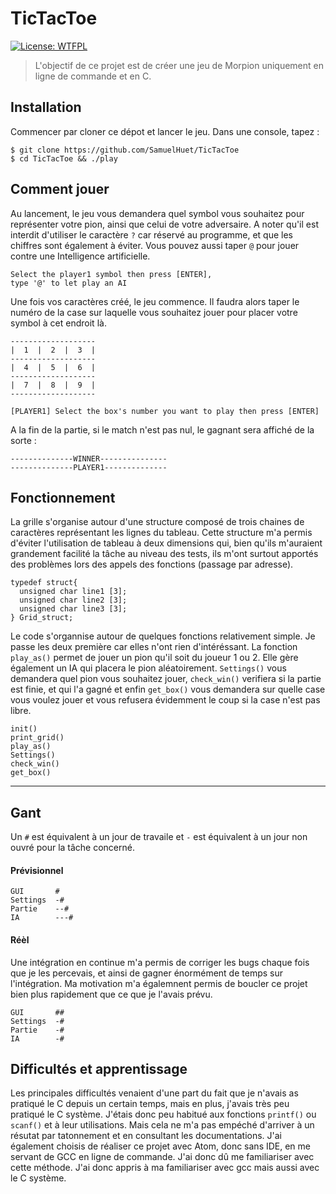 # TicTacToe

[![License: WTFPL](https://img.shields.io/badge/License-WTFPL-brightgreen.svg)](http://www.wtfpl.net/about/)


> L'objectif de ce projet est de créer une jeu de Morpion uniquement en ligne de commande et en C.


## Installation
Commencer par cloner ce dépot et lancer le jeu. Dans une console, tapez :
```
$ git clone https://github.com/SamuelHuet/TicTacToe
$ cd TicTacToe && ./play
```
## Comment jouer
Au lancement, le jeu vous demandera quel symbol vous souhaitez pour représenter votre pion, ainsi que celui de votre adversaire. A noter qu'il est interdit d'utiliser le caractère `?` car réservé au programme, et que les chiffres sont également à éviter. Vous pouvez aussi taper `@` pour jouer contre une Intelligence artificielle.
```
Select the player1 symbol then press [ENTER],
type '@' to let play an AI
```
Une fois vos caractères créé, le jeu commence. Il faudra alors taper le numéro de la case sur laquelle vous souhaitez jouer pour placer votre symbol à cet endroit là.
```
-------------------
|  1  |  2  |  3  |
-------------------
|  4  |  5  |  6  |
-------------------
|  7  |  8  |  9  |
-------------------

[PLAYER1] Select the box's number you want to play then press [ENTER]
```
A la fin de la partie, si le match n'est pas nul, le gagnant sera affiché de la sorte :
```
--------------WINNER---------------
--------------PLAYER1--------------
```

## Fonctionnement

La grille s'organise autour d'une structure composé de trois chaines de caractères représentant les lignes du tableau. Cette structure m'a permis d'éviter l'utilisation de tableau à deux dimensions qui, bien qu'ils m'auraient grandement facilité la tâche au niveau des tests, ils m'ont surtout apportés des problèmes lors des appels des fonctions (passage par adresse).
```
typedef struct{
  unsigned char line1 [3];
  unsigned char line2 [3];
  unsigned char line3 [3];
} Grid_struct;
```
Le code s'organnise autour de quelques fonctions relativement simple. Je passe les deux première car elles n'ont rien d'intéréssant. La fonction `play_as()` permet de jouer un pion qu'il soit du joueur 1 ou 2. Elle gère également un IA qui placera le pion aléatoirement.
`Settings()` vous demandera quel pion vous souhaitez jouer, `check_win()` verifiera si la partie est finie, et qui l'a gagné et enfin `get_box()` vous demandera sur quelle case vous voulez jouer et vous refusera évidemment le coup si la case n'est pas libre.
```
init()
print_grid()
play_as()
Settings()
check_win()
get_box()
```
-------
## Gant
Un `#` est équivalent à un jour de travaile et `-` est équivalent à un jour non ouvré pour la tâche concerné.
#### Prévisionnel
```
GUI       #       
Settings  -#
Partie    --#
IA        ---#
```
#### Réèl
Une intégration en continue m'a permis de corriger les bugs chaque fois que je les percevais, et ainsi de gagner énormément de temps sur l'intégration. Ma motivation m'a égalemnent permis de boucler ce projet bien plus rapidement que ce que je l'avais prévu.
```
GUI       ##       
Settings  -#
Partie    -#
IA        -#
```
## Difficultés et apprentissage
Les principales difficultés venaient d'une part du fait que je n'avais as pratiqué le C depuis un certain temps, mais en plus, j'avais très peu pratiqué le C système. J'étais donc peu habitué aux fonctions `printf()` ou `scanf()` et à leur utilisations. Mais cela ne m'a pas empéché d'arriver à un résutat par tatonnement et en consultant les documentations. 
J'ai également choisis de réaliser ce projet avec Atom, donc sans IDE, en me servant de GCC en ligne de commande. J'ai donc dû me familiariser avec cette méthode. J'ai donc appris à ma familiariser avec gcc mais aussi avec le C système.
